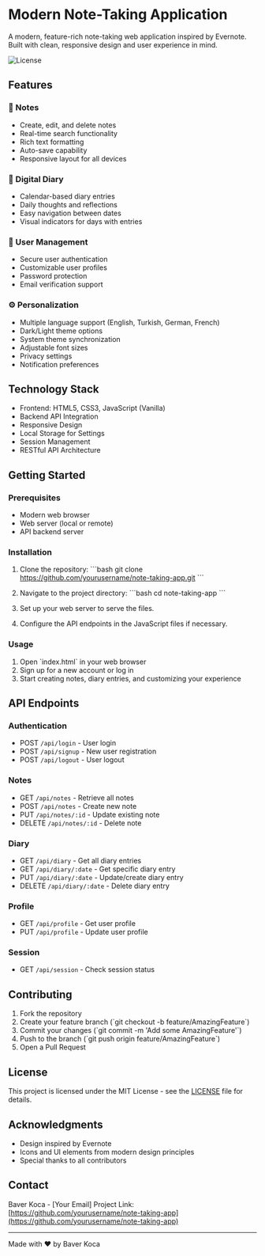 # Modern Note-Taking Application

A modern, feature-rich note-taking web application inspired by Evernote. Built with clean, responsive design and user experience in mind.

![License](https://img.shields.io/badge/license-MIT-blue.svg)

## Features

### 📝 Notes
- Create, edit, and delete notes
- Real-time search functionality
- Rich text formatting
- Auto-save capability
- Responsive layout for all devices

### 📅 Digital Diary
- Calendar-based diary entries
- Daily thoughts and reflections
- Easy navigation between dates
- Visual indicators for days with entries

### 👤 User Management
- Secure user authentication
- Customizable user profiles
- Password protection
- Email verification support

### ⚙️ Personalization
- Multiple language support (English, Turkish, German, French)
- Dark/Light theme options
- System theme synchronization
- Adjustable font sizes
- Privacy settings
- Notification preferences

## Technology Stack

- Frontend: HTML5, CSS3, JavaScript (Vanilla)
- Backend API Integration
- Responsive Design
- Local Storage for Settings
- Session Management
- RESTful API Architecture

## Getting Started

### Prerequisites
- Modern web browser
- Web server (local or remote)
- API backend server

### Installation

1. Clone the repository:
\`\`\`bash
git clone https://github.com/yourusername/note-taking-app.git
\`\`\`

2. Navigate to the project directory:
\`\`\`bash
cd note-taking-app
\`\`\`

3. Set up your web server to serve the files.

4. Configure the API endpoints in the JavaScript files if necessary.

### Usage

1. Open \`index.html\` in your web browser
2. Sign up for a new account or log in
3. Start creating notes, diary entries, and customizing your experience

## API Endpoints

### Authentication
- POST `/api/login` - User login
- POST `/api/signup` - New user registration
- POST `/api/logout` - User logout

### Notes
- GET `/api/notes` - Retrieve all notes
- POST `/api/notes` - Create new note
- PUT `/api/notes/:id` - Update existing note
- DELETE `/api/notes/:id` - Delete note

### Diary
- GET `/api/diary` - Get all diary entries
- GET `/api/diary/:date` - Get specific diary entry
- PUT `/api/diary/:date` - Update/create diary entry
- DELETE `/api/diary/:date` - Delete diary entry

### Profile
- GET `/api/profile` - Get user profile
- PUT `/api/profile` - Update user profile

### Session
- GET `/api/session` - Check session status

## Contributing

1. Fork the repository
2. Create your feature branch (\`git checkout -b feature/AmazingFeature\`)
3. Commit your changes (\`git commit -m 'Add some AmazingFeature'\`)
4. Push to the branch (\`git push origin feature/AmazingFeature\`)
5. Open a Pull Request

## License

This project is licensed under the MIT License - see the [LICENSE](LICENSE) file for details.

## Acknowledgments

- Design inspired by Evernote
- Icons and UI elements from modern design principles
- Special thanks to all contributors

## Contact

Baver Koca - [Your Email]
Project Link: [https://github.com/yourusername/note-taking-app](https://github.com/yourusername/note-taking-app)

---
Made with ❤️ by Baver Koca